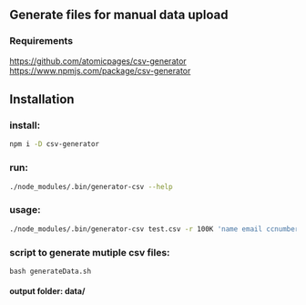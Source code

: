 
## Generate files for manual data upload

### Requirements
https://github.com/atomicpages/csv-generator
https://www.npmjs.com/package/csv-generator

## Installation

### install:

```bash
npm i -D csv-generator 
```

### run:
```bash
./node_modules/.bin/generator-csv --help
```

### usage:
```bash
./node_modules/.bin/generator-csv test.csv -r 100K 'name email ccnumber date'
```

### script to generate mutiple csv files:
```
bash generateData.sh
```

#### output folder: data/